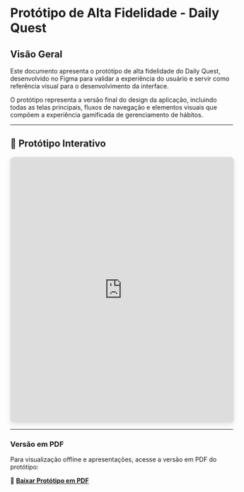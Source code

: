# Protótipo de Alta Fidelidade - Daily Quest

## Visão Geral

Este documento apresenta o protótipo de alta fidelidade do Daily Quest, desenvolvido no Figma para validar a experiência do usuário e servir como referência visual para o desenvolvimento da interface.

O protótipo representa a versão final do design da aplicação, incluindo todas as telas principais, fluxos de navegação e elementos visuais que compõem a experiência gamificada de gerenciamento de hábitos.

---

## 🎨 Protótipo Interativo

<iframe style="border: 1px solid rgba(0, 0, 0, 0.1); border-radius: 8px; box-shadow: 0 4px 12px rgba(0,0,0,0.1);" width="100%" height="600" src="https://embed.figma.com/design/TCZrsEkAT7JwJd7OpRLFTX/Daily-Quest?node-id=0-1&embed-host=share" allowfullscreen></iframe>

---

### **Versão em PDF**
Para visualização offline e apresentações, acesse a versão em PDF do protótipo:

📄 **[Baixar Protótipo em PDF](https://drive.google.com/file/d/1NOOJ322HxUVnG_nsGflKBdqfOCUujuEc/view?usp=sharing)**

